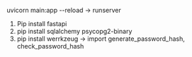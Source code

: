 uvicorn main:app --reload -> runserver 


1) Pip install fastapi 
2) pip install sqlalchemy psycopg2-binary 
3) pip install werrkzeug -> import generate_password_hash, check_password_hash
